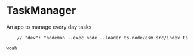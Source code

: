 # TaskManager
An app to manage every day tasks





		// "dev": "nodemon --exec node --loader ts-node/esm src/index.ts

	woah